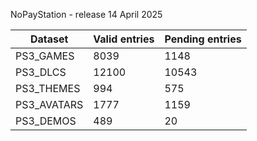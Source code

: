 NoPayStation - release 14 April 2025

|  Dataset  |Valid entries|Pending entries|
|-----------|-------------|---------------|
| PS3_GAMES |     8039    |      1148     |
|  PS3_DLCS |    12100    |     10543     |
| PS3_THEMES|     994     |      575      |
|PS3_AVATARS|     1777    |      1159     |
| PS3_DEMOS |     489     |       20      |